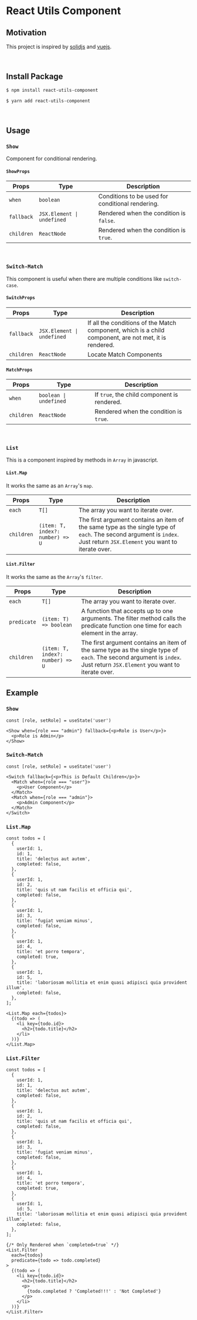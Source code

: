 # React Utils Component
## Motivation
This project is inspired by [solidjs](https://www.solidjs.com/) and [vuejs](https://vuejs.org/).

<br />

## Install Package

```bash
$ npm install react-utils-component
```

```bash
$ yarn add react-utils-component
```

<br />

## Usage

### `Show`
Component for conditional rendering.

#### `ShowProps`
Props|Type|Description
---|---|---
`when`|`boolean`|Conditions to be used for conditional rendering.
`fallback`|`JSX.Element \| undefined`|Rendered when the condition is `false`.
`children`|`ReactNode`|Rendered when the condition is `true`.

<br />

### `Switch-Match`
This component is useful when there are multiple conditions like `switch-case`.

#### `SwitchProps`
Props|Type|Description
---|---|---
`fallback`|`JSX.Element \| undefined`|If all the conditions of the Match component, which is a child component, are not met, it is rendered.
`children`|`ReactNode`|Locate Match Components

#### `MatchProps`
Props|Type|Description
---|---|---
`when`|`boolean \| undefined`|If `true`, the child component is rendered.
`children`|`ReactNode`|Rendered when the condition is `true`.

<br />

### `List`
This is a component inspired by methods in `Array` in javascript.

#### `List.Map`
It works the same as an `Array`'s `map`.

Props|Type|Description
---|---|---
`each`|`T[]`|The array you want to iterate over.
`children`|`(item: T, index?: number) => U`|The first argument contains an item of the same type as the single type of `each`. The second argument is `index`. Just return `JSX.Element` you want to iterate over.

#### `List.Filter`
It works the same as the `Array`'s `filter`.

Props|Type|Description
---|---|---
`each`|`T[]`|The array you want to iterate over.
`predicate`|`(item: T) => boolean`|A function that accepts up to one arguments. The filter method calls the predicate function one time for each element in the array.
`children`|`(item: T, index?: number) => U`|The first argument contains an item of the same type as the single type of `each`. The second argument is `index`. Just return `JSX.Element` you want to iterate over.

## Example

### `Show`
```tsx
const [role, setRole] = useState('user')

<Show when={role === "admin"} fallback={<p>Role is User</p>}>
  <p>Role is Admin</p>
</Show>
```

### `Switch-Match`
```tsx
const [role, setRole] = useState('user')

<Switch fallback={<p>This is Default Children</p>}>
  <Match when={role === "user"}>
    <p>User Component</p>
  </Match>
  <Match when={role === "admin"}>
    <p>Admin Component</p>
  </Match>
</Switch>
```

### `List.Map`

```tsx
const todos = [
  {
    userId: 1,
    id: 1,
    title: 'delectus aut autem',
    completed: false,
  },
  {
    userId: 1,
    id: 2,
    title: 'quis ut nam facilis et officia qui',
    completed: false,
  },
  {
    userId: 1,
    id: 3,
    title: 'fugiat veniam minus',
    completed: false,
  },
  {
    userId: 1,
    id: 4,
    title: 'et porro tempora',
    completed: true,
  },
  {
    userId: 1,
    id: 5,
    title: 'laboriosam mollitia et enim quasi adipisci quia provident illum',
    completed: false,
  },
];

<List.Map each={todos}>
  {(todo => (
    <li key={todo.id}>
      <h2>{todo.title}</h2>
    </li>
  ))}
</List.Map>
```

### `List.Filter`

```tsx
const todos = [
  {
    userId: 1,
    id: 1,
    title: 'delectus aut autem',
    completed: false,
  },
  {
    userId: 1,
    id: 2,
    title: 'quis ut nam facilis et officia qui',
    completed: false,
  },
  {
    userId: 1,
    id: 3,
    title: 'fugiat veniam minus',
    completed: false,
  },
  {
    userId: 1,
    id: 4,
    title: 'et porro tempora',
    completed: true,
  },
  {
    userId: 1,
    id: 5,
    title: 'laboriosam mollitia et enim quasi adipisci quia provident illum',
    completed: false,
  },
];

{/* Only Rendered when `completed=true` */}
<List.Filter
  each={todos}
  predicate={todo => todo.completed}
>
  {(todo => (
    <li key={todo.id}>
      <h2>{todo.title}</h2>
      <p>
        {todo.completed ? 'Completed!!!' : 'Not Completed'}
      </p>
    </li>
  ))}
</List.Filter>
```